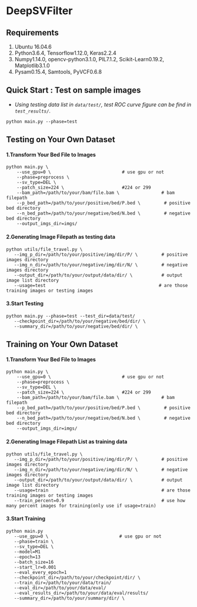 # DeepSVFilter

## Requirements
1. Ubuntu 16.04.6
2. Python3.6.4, Tensorflow1.12.0, Keras2.2.4
3. Numpy1.14.0, opencv-python3.1.0, PIL7.1.2, Scikit-Learn0.19.2, Matplotlib3.1.0
4. Pysam0.15.4, Samtools, PyVCF0.6.8
 
 ## Quick Start : Test on sample images
 - *Using testing data list in ```data/test/```, test ROC curve figure can be find in ```test_results/```.*<br>
```shell
python main.py --phase=test 
```

## Testing on Your Own Dataset
#### 1.Transform Your Bed File to Images
```shell
python main.py \  
    --use_gpu=0 \                           # use gpu or not
    --phase=preprocess \
    --sv_type=DEL \
    --patch_size=224 \                      #224 or 299
    --bam_path=/path/to/your/bam/file.bam \                # bam filepath
    --p_bed_path=/path/to/your/positive/bed/P.bed \         # positive bed directory
    --n_bed_path=/path/to/your/negative/bed/N.bed \         # negative bed directory
    --output_imgs_dir=imgs/
```
#### 2.Generating Image Filepath as testing data
 ```shell
python utils/file_travel.py \ 
    --img_p_dir=/path/to/your/positive/img/dir/P/ \         # positive images directory
    --img_n_dir=/path/to/your/negative/img/dir/N/ \         # negative images directory 
    --output_dir=/path/to/your/output/data/dir/ \           # output image list directory  
    --usage=test                                           # are those training images or testing images
```
#### 3.Start Testing
 ```shell
python main.py --phase=test --test_dir=data/test/
    --checkpoint_dir=/path/to/your/negative/bed/dir/ \    
    --summary_dir=/path/to/your/negative/bed/dir/ \    
```

## Training on Your Own Dataset
#### 1.Transform Your Bed File to Images
```shell
python main.py \  
    --use_gpu=0 \                           # use gpu or not
    --phase=preprocess \
    --sv_type=DEL \
    --patch_size=224 \                      #224 or 299
    --bam_path=/path/to/your/bam/file.bam \                # bam filepath
    --p_bed_path=/path/to/your/positive/bed/P.bed \         # positive bed directory
    --n_bed_path=/path/to/your/negative/bed/N.bed \         # negative bed directory
    --output_imgs_dir=imgs/
```
#### 2.Generating Image Filepath List as training data
 ```shell
python utils/file_travel.py \ 
    --img_p_dir=/path/to/your/positive/img/dir/P/ \         # positive images directory
    --img_n_dir=/path/to/your/negative/img/dir/N/ \         # negative images directory 
    --output_dir=/path/to/your/output/data/dir/ \           # output image list directory  
    --usage=train                                           # are those training images or testing images
    --train_percent=0.9                                     # use how many percent images for training(only use if usage=train)
```
#### 3.Start Training
 ```shell
python main.py 
    --use_gpu=0 \                           # use gpu or not
    --phase=train \
    --sv_type=DEL \
    --model=M1
    --epoch=13
    --batch_size=16
    --start_lr=0.001
    --eval_every_epoch=1
    --checkpoint_dir=/path/to/your/checkpoint/dir/ \  
    --train_dir=/path/to/your/data/train/ 
    --eval_dir=/path/to/your/data/eval/ 
    --eval_results_dir=/path/to/your/data/eval/results/
    --summary_dir=/path/to/your/summary/dir/ \    
